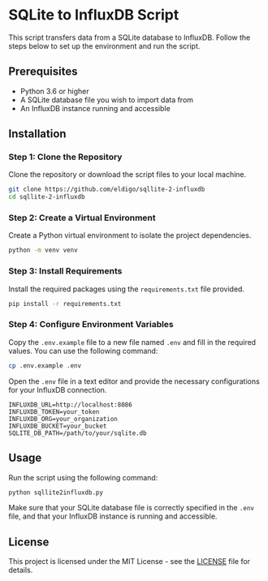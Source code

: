 # SQLite to InfluxDB Script

This script transfers data from a SQLite database to InfluxDB. Follow the steps below to set up the environment and run the script.

## Prerequisites

- Python 3.6 or higher
- A SQLite database file you wish to import data from
- An InfluxDB instance running and accessible

## Installation

### Step 1: Clone the Repository

Clone the repository or download the script files to your local machine.

```bash
git clone https://github.com/eldigo/sqllite-2-influxdb
cd sqllite-2-influxdb
```

### Step 2: Create a Virtual Environment

Create a Python virtual environment to isolate the project dependencies.

```bash
python -m venv venv
```

### Step 3: Install Requirements

Install the required packages using the `requirements.txt` file provided.

```bash
pip install -r requirements.txt
```

### Step 4: Configure Environment Variables

Copy the `.env.example` file to a new file named `.env` and fill in the required values. You can use the following command:

```bash
cp .env.example .env
```

Open the `.env` file in a text editor and provide the necessary configurations for your InfluxDB connection.

```plaintext
INFLUXDB_URL=http://localhost:8086
INFLUXDB_TOKEN=your_token
INFLUXDB_ORG=your_organization
INFLUXDB_BUCKET=your_bucket
SQLITE_DB_PATH=/path/to/your/sqlite.db
```

## Usage

Run the script using the following command:

```bash
python sqllite2influxdb.py
```

Make sure that your SQLite database file is correctly specified in the `.env` file, and that your InfluxDB instance is running and accessible.

## License

This project is licensed under the MIT License - see the [LICENSE](LICENSE) file for details.
